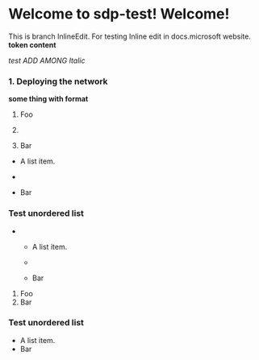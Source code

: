 # Welcome to sdp-test! Welcome!

This is branch InlineEdit. For testing Inline edit in docs.microsoft
website. **token content**

*test ADD AMONG Italic*


### 1. Deploying the network
**some thing with format**

1.  Foo

2.  
3.  Bar
  - A list item.

  - 
  - Bar

### 

### Test unordered list

  -   - A list item.
    
      - 
      - Bar

1.  Foo
2.  Bar

### Test unordered list
*   A list item.
*   Bar


